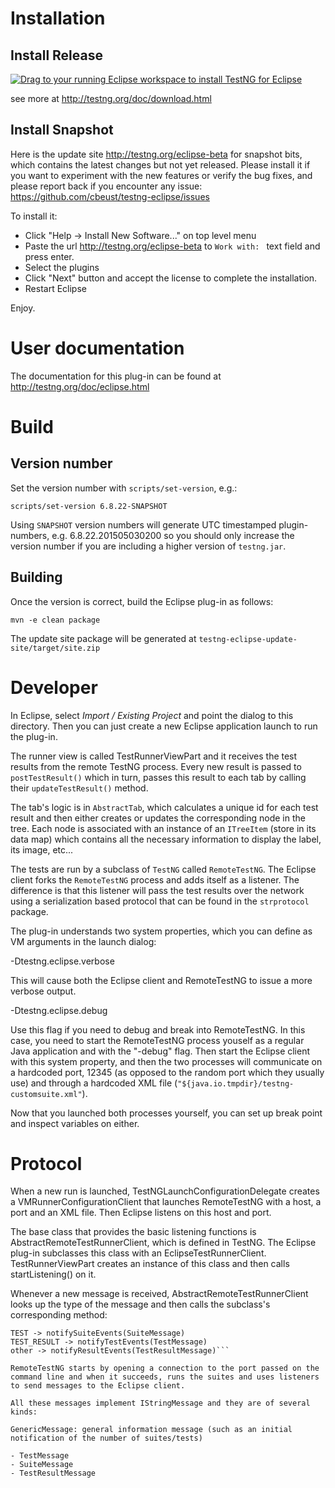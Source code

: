 # Installation

## Install Release

<a href="http://marketplace.eclipse.org/marketplace-client-intro?mpc_install=1549" class="drag" title="Drag to your running Eclipse workspace to install TestNG for Eclipse"><img class="img-responsive" src="https://marketplace.eclipse.org/sites/all/themes/solstice/_themes/solstice_marketplace/public/images/btn-install.png" alt="Drag to your running Eclipse workspace to install TestNG for Eclipse" /></a>

see more at http://testng.org/doc/download.html

## Install Snapshot

Here is the update site http://testng.org/eclipse-beta for snapshot bits, which contains the latest changes but not yet released.
Please install it if you want to experiment with the new features or verify the bug fixes, and please report back if you encounter any issue: https://github.com/cbeust/testng-eclipse/issues

To install it:
* Click "Help -> Install New Software..." on top level menu
* Paste the url http://testng.org/eclipse-beta to `Work with: ` text field and press enter.
* Select the plugins
* Click "Next" button and accept the license to complete the installation.
* Restart Eclipse

Enjoy.

# User documentation

The documentation for this plug-in can be found at http://testng.org/doc/eclipse.html

# Build

## Version number

Set the version number with `scripts/set-version`, e.g.:

```
scripts/set-version 6.8.22-SNAPSHOT
```

Using `SNAPSHOT` version numbers will generate UTC timestamped plugin-numbers, e.g. 6.8.22.201505030200 so you should only increase the version number if you are including a higher version of `testng.jar`.

## Building

Once the version is correct, build the Eclipse plug-in as follows:

```
mvn -e clean package
```

The update site package will be generated at `testng-eclipse-update-site/target/site.zip`

# Developer

In Eclipse, select _Import / Existing Project_ and point the dialog to
this directory. Then you can just create a new Eclipse application
launch to run the plug-in.

The runner view is called TestRunnerViewPart and it receives the test
results from the remote TestNG process. Every new result is passed to
```postTestResult()``` which in turn, passes this result to each tab by
calling their ```updateTestResult()``` method.

The tab's logic is in ```AbstractTab```, which calculates a unique id for
each test result and then either creates or updates the corresponding
node in the tree. Each node is associated with an instance of an
```ITreeItem``` (store in its data map) which contains all the necessary
information to display the label, its image, etc...

The tests are run by a subclass of ```TestNG``` called ```RemoteTestNG```. The
Eclipse client forks the ```RemoteTestNG``` process and adds itself as a
listener. The difference is that this listener will pass the test
results over the network using a serialization based protocol that can
be found in the ```strprotocol``` package.

The plug-in understands two system properties, which you can define as
VM arguments in the launch dialog:

   -Dtestng.eclipse.verbose

This will cause both the Eclipse client and RemoteTestNG to issue a
more verbose output.

   -Dtestng.eclipse.debug

Use this flag if you need to debug and break into RemoteTestNG. In
this case, you need to start the RemoteTestNG process youself as a
regular Java application and with the "-debug" flag. Then start the
Eclipse client with this system property, and then the two processes
will communicate on a hardcoded port, 12345 (as opposed to the random
port which they usually use) and through a hardcoded XML file
(```"${java.io.tmpdir}/testng-customsuite.xml"```).

Now that you launched both processes yourself, you can set up break
point and inspect variables on either.


# Protocol

When a new run is launched, TestNGLaunchConfigurationDelegate creates
a VMRunnerConfigurationClient that launches RemoteTestNG with a host,
a port and an XML file. Then Eclipse listens on this host and port.

The base class that provides the basic listening functions is
AbstractRemoteTestRunnerClient, which is defined in TestNG. The
Eclipse plug-in subclasses this class with an
EclipseTestRunnerClient. TestRunnerViewPart creates an instance of
this class and then calls startListening() on it.

Whenever a new message is received, AbstractRemoteTestRunnerClient
looks up the type of the message and then calls the subclass's
corresponding method:

```SUITE -> notifyStart(GenericMessage)
TEST -> notifySuiteEvents(SuiteMessage)
TEST_RESULT -> notifyTestEvents(TestMessage)
other -> notifyResultEvents(TestResultMessage)```

RemoteTestNG starts by opening a connection to the port passed on the
command line and when it succeeds, runs the suites and uses listeners
to send messages to the Eclipse client.

All these messages implement IStringMessage and they are of several kinds:

GenericMessage: general information message (such as an initial notification of the number of suites/tests)

- TestMessage
- SuiteMessage
- TestResultMessage
